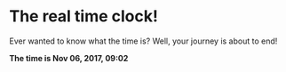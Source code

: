 # The real time clock!

Ever wanted to know what the time is? Well, your journey is about to end!

**The time is Nov 06, 2017, 09:02**
